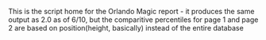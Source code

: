 This is the script home for the Orlando Magic report - it produces the same output as 2.0 as of 6/10, but the comparitive percentiles
for page 1 and page 2 are based on position(height, basically) instead of the entire database
